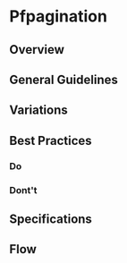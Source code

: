 # Pfpagination

## Overview

## General Guidelines

## Variations

## Best Practices

### Do

### Dont't

## Specifications

## Flow
